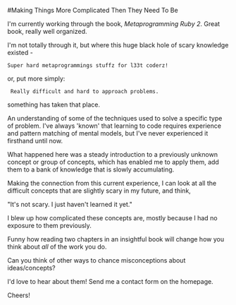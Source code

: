 #Making Things More Complicated Then They Need To Be

I'm currently working through the book, _Metaprogramming Ruby 2_. Great book,
really well organized.

I'm not totally through it, but where this huge black hole of scary knowledge
existed - 
```
Super hard metaprogrammings stuffz for l33t coderz!
```
or, put more simply:
```
 Really difficult and hard to approach problems.
```
something has taken that place.

An understanding of some of the techniques used to solve a specific type of
problem. I've always 'known' that learning to code requires experience and
pattern matching of mental models, but I've never experienced it firsthand until
now.

What happened here was a steady introduction to a previously unknown concept or
group of concepts, which has enabled me to apply them, add them to a bank of
knowledge that is slowly accumulating.

Making the connection from this current experience, I can look at all the
difficult concepts that are slightly scary in my future, and think,

"It's not scary. I just haven't learned it yet."

I blew up how complicated these concepts are, mostly because I had no exposure
to them previously. 

Funny how reading two chapters in an insightful book will change how you think
about _all_ of the work you do.

Can you think of other ways to chance misconceptions about ideas/concepts?

I'd love to hear about them! Send me a contact form on the homepage.

Cheers!
